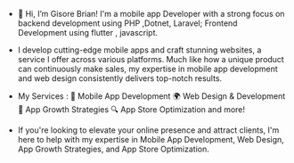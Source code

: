 - 👋 Hi, I’m Gisore Brian! I'm a mobile app Developer
  with a strong focus on backend development using
  PHP ,Dotnet, Laravel; Frontend Development using
  flutter , javascript.
- I develop cutting-edge mobile apps and craft stunning websites, a service I offer across various platforms. Much like how a unique product can continuously make sales, my expertise in mobile app development and web design consistently delivers top-notch results.

-  My Services :
  📱 Mobile App Development
  🌍 Web Design &amp; Development
  🚀 App Growth Strategies
  🔍 App Store Optimization and more!
  
- If you're looking to elevate your online presence and attract clients, I'm here to help with my expertise in Mobile App Development, Web Design, App Growth Strategies, and App Store     Optimization.  



<!---
GisoreB/GisoreB is a ✨ special ✨ repository because its `README.md` (this file) appears on your GitHub profile.
You can click the Preview link to take a look at your changes.
--->
